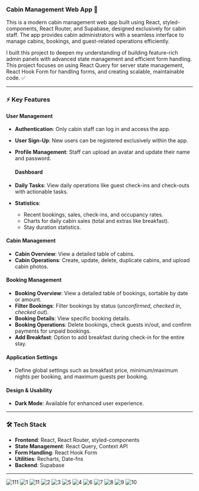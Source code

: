 ### **Cabin Management Web App 🚀**

This is a modern cabin management web app built using React, styled-components, React Router, and Supabase, designed exclusively for cabin staff. The app provides cabin administrators with a seamless interface to manage cabins, bookings, and guest-related operations efficiently.

I built this project to deepen my understanding of building feature-rich admin panels with advanced state management and efficient form handling. This project focuses on using React Query for server state management, React Hook Form for handling forms, and creating scalable, maintainable code. ✅

---

### **⚡ Key Features**

#### **User Management**

- **Authentication**: Only cabin staff can log in and access the app.
- **User Sign-Up**: New users can be registered exclusively within the app.
- **Profile Management**: Staff can upload an avatar and update their name and password.

  #### **Dashboard**

- **Daily Tasks**: View daily operations like guest check-ins and check-outs with actionable tasks.
- **Statistics**:
  - Recent bookings, sales, check-ins, and occupancy rates.
  - Charts for daily cabin sales (total and extras like breakfast).
  - Stay duration statistics.

#### **Cabin Management**

- **Cabin Overview**: View a detailed table of cabins.
- **Cabin Operations**: Create, update, delete, duplicate cabins, and upload cabin photos.

#### **Booking Management**

- **Booking Overview**: View a detailed table of bookings, sortable by date or amount.
- **Filter Bookings**: Filter bookings by status (*unconfirmed*, *checked in*, *checked out*).
- **Booking Details**: View specific booking details.
- **Booking Operations**: Delete bookings, check guests in/out, and confirm payments for unpaid bookings.
- **Add Breakfast**: Option to add breakfast during check-in for the entire stay.


#### **Application Settings**

- Define global settings such as breakfast price, minimum/maximum nights per booking, and maximum guests per booking.

#### **Design & Usability**

- **Dark Mode**: Available for enhanced user experience.

---

### **🛠 Tech Stack**

- **Frontend**: React, React Router, styled-components
- **State Management**: React Query, Context API
- **Form Handling**: React Hook Form
- **Utilities**: Recharts, Date-fns
- **Backend**: Supabase

---


![111](https://github.com/user-attachments/assets/3d5b16df-0bf9-4222-8eb3-4c0138e12327)
![1](https://github.com/user-attachments/assets/d2ce443f-1742-42e5-b860-46ba4d795702)
![11](https://github.com/user-attachments/assets/f83564c8-68a1-4ccb-a76e-76e32dfdabab)
![2](https://github.com/user-attachments/assets/0de06abc-222a-4dcc-a66c-74e69aa2bfc0)
![3](https://github.com/user-attachments/assets/0c942e65-0e2b-424e-8b30-83c868ae9267)
![5](https://github.com/user-attachments/assets/4758b372-9a33-406c-a1e6-6f213de29f1a)
![4](https://github.com/user-attachments/assets/3da603dd-3912-4118-bb53-c32a2a572c3e)
![6](https://github.com/user-attachments/assets/a3ad0ad1-c4e4-4107-9f05-db879fe93bd1)
![7](https://github.com/user-attachments/assets/e20de5cb-e467-4b83-be7d-a986cbccab77)
![8](https://github.com/user-attachments/assets/144e0734-5e71-434f-bf3e-d645108fa299)
![9](https://github.com/user-attachments/assets/249daa4a-bfcb-49b9-8598-b4574f816eed)
![10](https://github.com/user-attachments/assets/9cfac31c-4aa7-4dfa-be39-3205e90af9fe)
